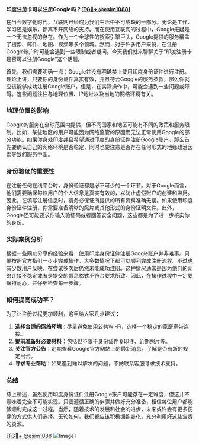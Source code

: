 **印度注册卡可以注册Google吗？[[TG💪+ @esim1088](https://t.me/s/esim1088)]**

在当今数字化时代，互联网已经成为我们生活中不可或缺的一部分。无论是工作、学习还是娱乐，都离不开网络的支持。而在使用互联网的过程中，Google无疑是一个无法忽视的存在。作为一个全球性的搜索引擎巨头，Google提供的服务覆盖了搜索、邮件、地图、视频等多个领域。然而，对于许多用户来说，在注册Google账户时可能会遇到一些限制或者疑问。今天我们就来聊聊关于“印度注册卡是否可以注册Google”这个话题。

首先，我们需要明确一点：Google并没有明确禁止使用印度身份证件进行注册。理论上讲，只要你的身份证件真实有效，并且符合Google的服务条款，那么你就应该能够成功注册Google账户。但是，在实际操作中，可能会遇到一些问题或障碍。这些问题往往与地理位置、IP地址以及当地的网络环境有关。

### 地理位置的影响

Google的服务在全球范围内提供，但不同国家和地区可能有不同的政策和服务限制。比如，某些地区的用户可能因为网络监管的原因而无法正常使用Google的部分功能。如果你身处印度并且希望通过印度的身份证件注册Google账户，那么首先要确认自己的网络环境是否稳定，同时也要注意是否存在任何形式的地缘政治因素导致的服务中断。

### 身份验证的重要性

在注册任何在线平台时，身份验证都是必不可少的一个环节。对于Google而言，他们需要确保每位用户的个人信息是真实有效的，以防止虚假账户的创建和滥用。因此，在填写注册信息时，请务必保证所提供的所有资料准确无误。如果使用印度身份证件注册，你需要准备清晰的照片或其他形式的身份证明文件。此外，Google还可能要求你输入验证码或者回答安全问题，这些都是为了进一步核实你的身份。

### 实际案例分析

根据一些网友分享的经验来看，使用印度身份证件注册Google账户并非难事。只要按照官方指引一步步完成操作，大多数情况下都可以顺利完成注册流程。不过也有少数用户反映，在尝试多次后仍然未能成功注册。这种情况通常是因为他们的网络连接不稳定或者是提交的信息格式不符合要求所致。因此，在操作过程中一定要保持耐心，并仔细检查每一步骤。

### 如何提高成功率？

为了让注册过程更加顺利，这里给大家几点建议：

1. **选择合适的网络环境**：尽量避免使用公共Wi-Fi，选择一个稳定的家庭宽带连接。
2. **提前准备好必要材料**：包括但不限于身份证件复印件、近期照片等。
3. **关注官方公告**：定期查看Google官方网站上的最新消息，了解是否有新的规定出台。
4. **寻求专业帮助**：如果遇到难以解决的问题，不妨联系客服寻求技术支持。

### 总结

综上所述，虽然使用印度身份证件注册Google账户可能存在一定难度，但这并不意味着完全不可能实现。只要遵循正确的步骤并做好充分准备，相信每位用户都能够顺利完成这一过程。当然，随着技术的发展和社会的进步，未来或许会有更多便捷的方式供人们选择。无论如何，我们都应该积极拥抱变化，充分利用好这些宝贵的资源。

[[TG💪+ @esim1088](https://t.me/s/esim1088) ![Image](https://i.postimg.cc/4NQfJmqS/Snipaste-2025-05-13-00-14-12.png)]
